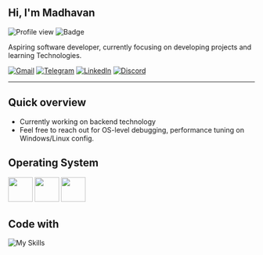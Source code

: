 ## Hi, I'm Madhavan
![Profile view](https://komarev.com/ghpvc/?username=astrohexdev&color=red)
![Badge](https://img.shields.io/badge/boot-Fixed-green?logo=gnubash&logoColor=white)

Aspiring software developer, currently focusing on developing projects and learning Technologies.

[![Gmail](https://img.shields.io/badge/Gmail-E53935?style=for-the-badge&logo=gmail&logoColor=white)](mailto:madhavan4253@gmail.com)
[![Telegram](https://img.shields.io/badge/Telegram-2CA5E0?style=for-the-badge&logo=telegram&logoColor=white)](https://t.me/madhavanmi)
[![LinkedIn](https://img.shields.io/badge/LinkedIn-00A862?style=for-the-badge&logo=maildotru&logoColor=white)](https://linkedin.com/in/madhavan-dev)
[![Discord](https://img.shields.io/badge/Discord-5865F2?style=for-the-badge&logo=discord&logoColor=white)](https://discord.com/users/userid/1195338866014568508)

---
## Quick overview
- Currently working on backend technology
- Feel free to reach out for OS-level debugging, performance tuning on Windows/Linux config.

## Operating System
<p>
  <img src="https://raw.githubusercontent.com/astrohexdev/my-assets/refs/heads/Main/logo/windows.svg" width=50 height=50>
  <img src="https://raw.githubusercontent.com/astrohexdev/my-assets/refs/heads/Main/logo/ubuntu.svg" width=50 height=50>
  <img src="https://raw.githubusercontent.com/astrohexdev/my-assets/refs/heads/Main/logo/android.svg" width=50 height=50>
</p>


## Code with
![My Skills](https://skillicons.dev/icons?i=html,css,js,bash,java,python,mysql)













<!--
<p align="center">
  <img src="https://raw.githubusercontent.com/astrohexdev/my-assets/refs/heads/Main/pro/pro-3.gif" width="500" height="500"> 
</p>
-->
